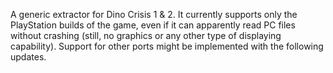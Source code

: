 A generic extractor for Dino Crisis 1 & 2. It currently supports only the PlayStation builds of the game, even if it can apparently read PC files without crashing (still, no graphics or any other type of displaying capability). Support for other ports might be implemented with the following updates.
